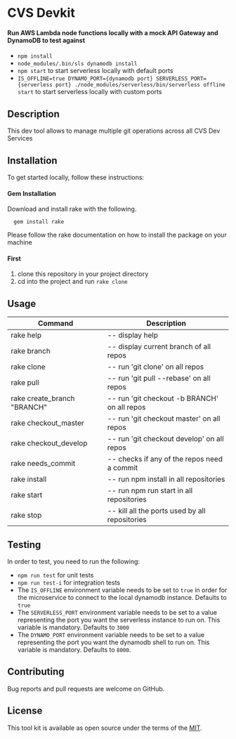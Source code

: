 # CVS Devkit

#### Run AWS Lambda node functions locally with a mock API Gateway and DynamoDB to test against

- `npm install`
- `node_modules/.bin/sls dynamodb install`
- `npm start` to start serverless locally with default ports
- `IS_OFFLINE=true DYNAMO_PORT={dynamodb port} SERVERLESS_PORT={serverless port} ./node_modules/serverless/bin/serverless offline start` to start serverless locally with custom ports

## Description

This dev tool allows to manage multiple git operations across all CVS Dev Services

## Installation


To get started locally, follow these instructions:

#### Gem Installation

Download and install rake with the following.

```
  gem install rake
```

Please follow the rake documentation on how to install the package on your machine

#### First

1. clone this repository in your project directory
1. cd into the project and run `rake clone`

## Usage


| Command | Description |
| --- | --- |
|rake help|--  display help|
|rake branch|--  display current branch of all repos|
|rake clone|--  run 'git clone' on all repos|
|rake pull|--  run 'git pull --rebase' on all repos|
|rake create_branch "BRANCH"|--  run 'git checkout -b BRANCH' on all repos|
|rake checkout_master |--  run 'git checkout master' on all repos|
|rake checkout_develop |--  run 'git checkout develop' on all repos|
|rake needs_commit|--  checks if any of the repos need a commit|
|rake install|--  run npm install in all repositories|
|rake start|--  run npm run start in all repositories|
|rake stop|--  kill all the ports used by all repositories|


## Testing
In order to test, you need to run the following:
- `npm run test` for unit tests
- `npm run test-i` for integration tests
- The `IS_OFFLINE` environment variable needs to be set to `true` in order for the microservice to connect to the local dynamodb instance. Defaults to `true`
- The `SERVERLESS_PORT` environment variable needs to be set to a value representing the port you want the serverless instance to run on. This variable is mandatory. Defaults to `3000`
- The `DYNAMO_PORT` environment variable needs to be set to a value representing the port you want the dynamodb shell to run on. This variable is mandatory. Defaults to `8000`.



## Contributing

Bug reports and pull requests are welcome on GitHub.

## License

This tool kit is available as open source under the terms of the [MIT](https://opensource.org/licenses/MIT).


